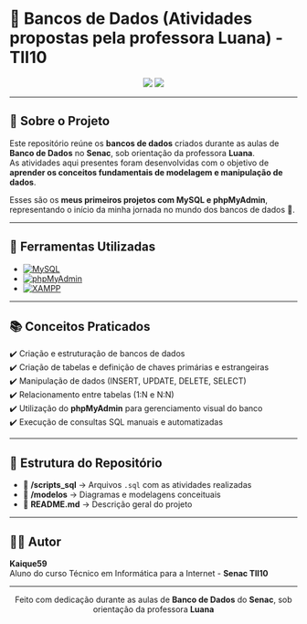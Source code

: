 # 🧠 Bancos de Dados (Atividades propostas pela professora Luana) - TII10

<div align="center">
  <img src="https://img.shields.io/badge/Status-Concluído-brightgreen?style=for-the-badge" />
  <img src="https://img.shields.io/badge/Ferramentas-MySQL%20%7C%20phpMyAdmin-blue?style=for-the-badge" />
</div>

---

## 📘 Sobre o Projeto
Este repositório reúne os **bancos de dados** criados durante as aulas de **Banco de Dados** no **Senac**, sob orientação da professora **Luana**.  
As atividades aqui presentes foram desenvolvidas com o objetivo de **aprender os conceitos fundamentais de modelagem e manipulação de dados**.

Esses são os **meus primeiros projetos com MySQL e phpMyAdmin**, representando o início da minha jornada no mundo dos bancos de dados 💾.

---

## 🚀 Ferramentas Utilizadas

- [![MySQL](https://img.shields.io/badge/MySQL-4479A1?style=for-the-badge&logo=mysql&logoColor=white)](https://www.mysql.com/)
- [![phpMyAdmin](https://img.shields.io/badge/phpMyAdmin-6C78AF?style=for-the-badge&logo=phpmyadmin&logoColor=white)](https://www.phpmyadmin.net/)
- [![XAMPP](https://img.shields.io/badge/XAMPP-FB7A24?style=for-the-badge&logo=xampp&logoColor=white)](https://www.apachefriends.org/)

---

## 📚 Conceitos Praticados

✔️ Criação e estruturação de bancos de dados  
✔️ Criação de tabelas e definição de chaves primárias e estrangeiras  
✔️ Manipulação de dados (INSERT, UPDATE, DELETE, SELECT)  
✔️ Relacionamento entre tabelas (1:N e N:N)  
✔️ Utilização do **phpMyAdmin** para gerenciamento visual do banco  
✔️ Execução de consultas SQL manuais e automatizadas  

---

## 🧩 Estrutura do Repositório

- 📂 **/scripts_sql** → Arquivos `.sql` com as atividades realizadas  
- 📂 **/modelos** → Diagramas e modelagens conceituais  
- 📄 **README.md** → Descrição geral do projeto

---

## 🧑‍💻 Autor

**Kaique59**  
Aluno do curso Técnico em Informática para a Internet - **Senac TII10**

---

<div align="center">

Feito com dedicação durante as aulas de **Banco de Dados** do **Senac**, sob orientação da professora **Luana** 
</div>
